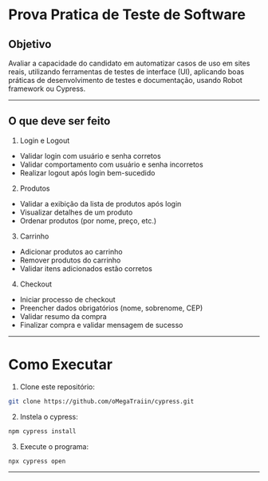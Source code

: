 # Prova Pratica de Teste de Software

## Objetivo

Avaliar a capacidade do candidato em automatizar casos de uso em sites reais, utilizando ferramentas de testes de interface (UI), aplicando boas práticas de desenvolvimento de testes e documentação, usando Robot framework ou Cypress. 

---

## O que deve ser feito

1. Login e Logout
- Validar login com usuário e senha corretos
- Validar comportamento com usuário e senha incorretos 
- Realizar logout após login bem-sucedido 

2. Produtos 
- Validar a exibição da lista de produtos após login 
- Visualizar detalhes de um produto 
- Ordenar produtos (por nome, preço, etc.) 

3. Carrinho 
- Adicionar produtos ao carrinho 
- Remover produtos do carrinho 
- Validar itens adicionados estão corretos 

4. Checkout 
- Iniciar processo de checkout 
- Preencher dados obrigatórios (nome, sobrenome, CEP) 
- Validar resumo da compra 
- Finalizar compra e validar mensagem de sucesso 


---
# Como Executar

1. Clone este repositório:
```bash
git clone https://github.com/oMegaTraiin/cypress.git
```

2. Instela o cypress:
```bash
npm cypress install
```

3. Execute o programa:
```bash
npx cypress open
```

---